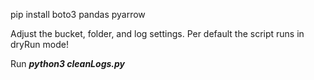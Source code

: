 pip install boto3 pandas pyarrow

Adjust the bucket, folder, and log settings. Per default the script runs in dryRun mode!

Run ***python3 cleanLogs.py***
